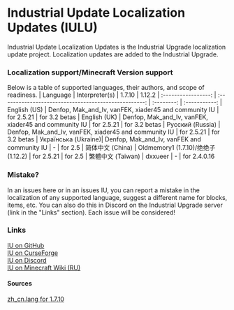 # Industrial Update Localization Updates (IULU)
Industrial Update Localization Updates is the Industrial Upgrade localization update project. Localization updates are added to the Industrial Upgrade.

### Localization support/Minecraft Version support
Below is a table of supported languages, their authors, and scope of readiness.
| Language            | Interpreter(s)                                        | 1.7.10     | 1.12.2 
| :-----------------: | :---------------------------------------------------: | :--------: | :-----------:
| English (US)        | Denfop, Mak_and_Iv, vanFEK, xiader45 and community IU | for 2.5.21 | for 3.2 betas
| English (UK)        | Denfop, Mak_and_Iv, vanFEK, xiader45 and community IU | for 2.5.21 | for 3.2 betas
| Русский (Russia)    | Denfop, Mak_and_Iv, vanFEK, xiader45 and community IU | for 2.5.21 | for 3.2 betas
| Українська (Ukraine)| Denfop, Mak_and_Iv, vanFEK and community IU           | -          | for 2.5
| 简体中文 (China)     | Oldmemory1 (1.7.10)/绝绝子 (1.12.2)                    | for 2.5.21 | for 2.5
| 繁體中文 (Taiwan)    | dxxueer                                               | -          | for 2.4.0.16

### Mistake?
In an issues here or in an issues IU, you can report a mistake in the localization of any supported language, suggest a different name for blocks, items, etc. You can also do this in Discord on the Industrial Upgrade server (link in the "Links" section). Each issue will be considered!

### Links
[IU on GitHub](https://github.com/ZelGimi/industrialupgrade "ZelGimi/industrialupgrade")<br>
[IU on CurseForge](https://www.curseforge.com/minecraft/mc-mods/industrial-upgrade "Industrial Upgrade")<br>
[IU on Discord](https://discord.gg/SP8DwcA "Industrial Upgrade")<br>
[IU on Minecraft Wiki (RU)](https://minecraft.fandom.com/ru/wiki/Industrial_Upgrade "Industrial Upgrade")

#### Sources
[zh_cn.lang for 1.7.10](https://github.com/Oldmemory1/Industrialupgrade1.7.10-chinese-translation "Oldmemory1/Industrialupgrade1.7.10-chinese-translation")
